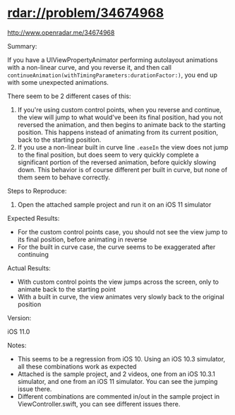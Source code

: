 # <rdar://problem/34674968>

http://www.openradar.me/34674968

Summary:

If you have a UIViewPropertyAnimator performing autolayout animations
with a non-linear curve, and you reverse it, and then call
`continueAnimation(withTimingParameters:durationFactor:)`, you end up
with some unexpected animations.

There seem to be 2 different cases of this:

1. If you're using custom control points, when you reverse and continue,
   the view will jump to what would've been its final position, had you
   not reversed the animation, and then begins to animate back to the
   starting position. This happens instead of animating from its current
   position, back to the starting position.
2. If you use a non-linear built in curve line `.easeIn` the view does
   not jump to the final position, but does seem to very quickly
   complete a significant portion of the reversed animation, before
   quickly slowing down. This behavior is of course different per built
   in curve, but none of them seem to behave correctly.

Steps to Reproduce:

1. Open the attached sample project and run it on an iOS 11 simulator

Expected Results:

- For the custom control points case, you should not see the view jump
  to its final position, before animating in reverse
- For the built in curve case, the curve seems to be exaggerated after
  continuing

Actual Results:

- With custom control points the view jumps across the screen, only to
  animate back to the starting point
- With a built in curve, the view animates very slowly back to the
  original position

Version:

iOS 11.0

Notes:

- This seems to be a regression from iOS 10. Using an iOS 10.3
  simulator, all these combinations work as expected
- Attached is the sample project, and 2 videos, one from an iOS 10.3.1
  simulator, and one from an iOS 11 simulator. You can see the jumping
  issue there.
- Different combinations are commented in/out in the sample project in
  ViewController.swift, you can see different issues there.
